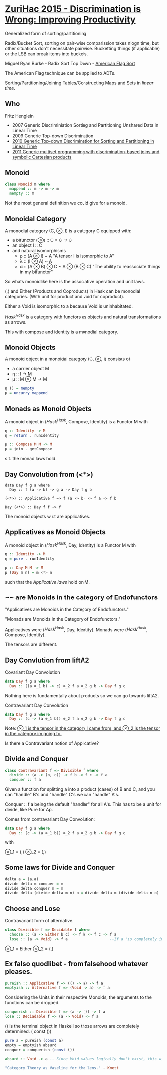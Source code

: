 # [ZuriHac 2015 - Discrimination is Wrong: Improving Productivity](https://www.youtube.com/watch?v=cB8DapKQz-I)

Generalized form of sorting/partitioning

Radix/Bucket Sort, sorting on pair-wise comparission takes nlogn time, but other situations don't necessitate pairwise. Bucketting things (if applicable) or the LSB can break items into buckets.

Miguel Ryan Burke - Radix Sort Top Down - [American Flag Sort](https://en.wikipedia.org/wiki/American_flag_sort)

The American Flag technique can be applied to ADTs.

Sorting/Partitioning/Joining Tables/Constructing Maps and Sets in _linear time_.

## Who

Fritz Henglein

- 2007 Generic Discriminiation Sorting and Partitioning Unshared Data in Linear Time
- 2009 Generic Top-down Discrimination
- [2010 Generic Top-down Discrimination for Sorting and Partitioning in Linear Time](https://www.cs.ox.ac.uk/projects/utgp/school/henglein2012c.pdf)
- [2011 Generic multiset programming with discrimination-based joins and symbolic Cartesian products](http://web.archive.org/web/20150908202401/https://www.cs.ox.ac.uk/projects/utgp/school/henglein2010d.pdf)

## Monoid

```haskell
class Monoid m where
  mappend :: m -> m -> m
  mempty :: m
```

Not the most general definition we could give for a monoid.

## Monoidal Category

A monodial category (C, ⊗, I) is a category C equipped with:

- a bifunctor (⊗) :: C * C -> C
- an object I :: C
- and natural isomorphisms
  - ρ :: (A ⊗ I) ~ A    "A tensor I is isomorphic to A"
  - λ :: (I ⊗ A) ~ A
  - α :: (A ⊗ B) ⊗ C ~ A ⊗ (B ⊗ C) "The ability to reassociate things in my bifunctor"

So whats monoidlike here is the associative operation and unit laws.

(,) and Either (Products and Coproducts) in Hask can be monodial categories. (With unit for product and void for coproduct).

Either a Void is isomorphic to a because Void is uninhabitated.

$Hask^{Hask}$ is a category with functors as objects and natural transformations as arrows.

This with compose and identity is a monodial category.

## Monoid Objects

A monoid object in a monoidal category (C, ⊗, I) consists of

- a carrier object M
- η :: I -> M
- μ :: M ⊗ M -> M

```haskell
η () = mempty
μ = uncurry mappend
```

## Monads as Monoid Objects

A monoid object in ($Hask^{Hask}$, Compose, Identity) is a Functor M with

```haskell
η :: Identity -> M
η = return . runIdentity

μ :: Compose M M -> M
μ = join . getCompose
```

s.t. the monad laws hold.

## Day Convolution from (<*>)

```
data Day f g a where
  Day :: f (a -> b) -> g a -> Day f g b

(<*>) :: Applicative f => f (a -> b) -> f a -> f b

Day (<*>) :: Day f f -> f
```

The monoid objects w.r.t are applicatives.

## Applicatives as Monoid Objects

A monoid object in ($Hask^{Hask}$, Day, Identity) is a Functor M with

```haskell
η :: Identity -> M
η = pure . runIdentity

μ :: Day M M -> M
μ (Day m n) = m <*> n
```

such that the _Applicative laws_ hold on M.

## ~~ are Monoids in the category of Endofunctors

"Applicatives are Monoids in the Category of Endofunctors."

"Monads are Monoids in the Category of Endofunctors."

Applicatives were ($Hask^{Hask}$, Day, Identity).
Monads were ($Hask^{Hask}$, Compose, Identity).

The tensors are different.

## Day Convlution from liftA2

Covariant Day Convolution

```haskell
data Day f g a where
  Day :: ((a ⊗_1 b) -> c) ⊗_2 f a ⊗_2 g b -> Day f g c
```

Nothing here is fundamentally about products so we can go towards liftA2.

Contravariant Day Convolution

```haskell
data Day f g a where
  Day :: (c -> (a ⊗_1 b)) ⊗_2 f a ⊗_2 g b -> Day f g c
```

Note: [⊗_1 is the tensor in the category I came from, and ⊗_2 is the tensor in the category im going to.](https://youtu.be/cB8DapKQz-I?t=1283)

Is there a Contravariant notion of Applicative?

## Divide and Conquer

```haskell
class Contravariant f => Divisible f where
  divide :: (a -> (b, c)) -> f b -> f c -> f a
  conquer :: f a
```

Given a function for splitting a into a product (cases) of B and C, and you can "handle" B's and "handle" C's we can "handle" A's.

Conquer :: f a being the default "handler" for all A's. This has to be a unit for divide, like Pure for Ap.

Comes from contravariant Day Convolution:

```haskell
data Day f g a where
  Day :: (c -> (a ⊗_1 b)) ⊗_2 f a ⊗_2 g b -> Day f g c
```

with

⊗_1 = (,)
⊗_2 = (,)

## Some laws for Divide and Conquer

```haskell
delta a = (a,a)
divide delta m conquer = m
divide delta conquer m = m
divide delta (divide delta m n) o = divide delta m (divide delta n o)
```

## Choose and Lose

Contravariant form of alternative.

```haskell
class Divisible f => Decidable f where
  choose :: (a -> Either b c) -> f b -> f c -> f a
  lose :: (a -> Void) -> f a                   --If a "is completely impossible", then its handable
```

⊗_1 = Either
⊗_2 = (,)

## Ex falso quodlibet - from falsehood whatever pleases.

```haskell
pureish :: Applicative f => (() -> a) -> f a
emptyish :: Alternative f => (Void -> a) -> f a
```

Considering the Units in their respective Monoids, the arguments to the functions can be dropped.

```haskell
conquerish :: Divisible f => (a -> ()) -> f a
lose :: Deciadable f => (a -> Void) -> f a
```

() is the terminal object in Haskell so those arrows are completely determined. ( const ())

```haskell
pure a = pureish (const a)
empty = emptyish absurd
conquer = conquerish (const ())

absurd :: Void -> a -- Since Void values logically don't exist, this witnesses the logical reasoning tool of "ex falso quodlibet".

"Category Theory as Vaseline for the lens." - Kmett
```
